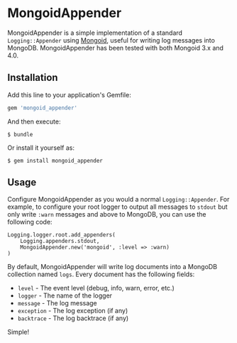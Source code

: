 # MongoidAppender

MongoidAppender is a simple implementation of a standard `Logging::Appender` using [Mongoid](http://www.mongoid.org), useful for writing log messages into MongoDB. MongoidAppender has been tested with both Mongoid 3.x and 4.0.

## Installation

Add this line to your application's Gemfile:

```ruby
gem 'mongoid_appender'
```

And then execute:

    $ bundle

Or install it yourself as:

    $ gem install mongoid_appender

## Usage

Configure MongoidAppender as you would a normal `Logging::Appender`. For example, to configure your root logger to output all messages to `stdout` but only write `:warn` messages and above to MongoDB, you can use the following code:

```
Logging.logger.root.add_appenders(
    Logging.appenders.stdout,
	MongoidAppender.new('mongoid', :level => :warn)
)
```

By default, MongoidAppender will write log documents into a MongoDB collection named `logs`. Every document has the following fields:

* `level` - The event level (debug, info, warn, error, etc.)
* `logger` - The name of the logger
* `message` - The log message
* `exception` - The log exception (if any)
* `backtrace` - The log backtrace (if any)

Simple!
